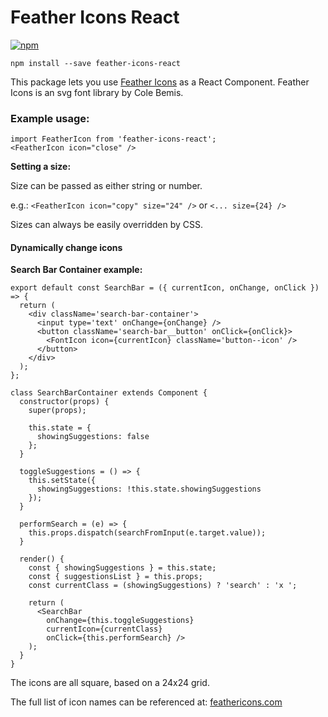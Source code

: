 # Feather Icons React

[![npm](https://img.shields.io/npm/v/feather-icons-react.svg)](https://www.npmjs.com/package/feather-icons-react)

`npm install --save feather-icons-react`

This package lets you use [Feather Icons](https://feathericons.com/) as a React Component.
Feather Icons is an svg font library by Cole Bemis.

### Example usage:
```
import FeatherIcon from 'feather-icons-react';
<FeatherIcon icon="close" />
```

**Setting a size:**

Size can be passed as either string or number.

e.g.: `<FeatherIcon icon="copy" size="24" />` or `<... size={24} />`

Sizes can always be easily overridden by CSS.

#### Dynamically change icons
**Search Bar Container example:**
```
export default const SearchBar = ({ currentIcon, onChange, onClick }) => {
  return (
    <div className='search-bar-container'>
      <input type='text' onChange={onChange} />
      <button className='search-bar__button' onClick={onClick}>
        <FontIcon icon={currentIcon} className='button--icon' />
      </button>
    </div>
  );
};

class SearchBarContainer extends Component {
  constructor(props) {
    super(props);

    this.state = {
      showingSuggestions: false
    };
  }

  toggleSuggestions = () => {
    this.setState({
      showingSuggestions: !this.state.showingSuggestions
    });
  }

  performSearch = (e) => {
    this.props.dispatch(searchFromInput(e.target.value));
  }

  render() {
    const { showingSuggestions } = this.state;
    const { suggestionsList } = this.props;
    const currentClass = (showingSuggestions) ? 'search' : 'x ';

    return (
      <SearchBar
        onChange={this.toggleSuggestions}
        currentIcon={currentClass}
        onClick={this.performSearch} />
    );
  }
}
```


The icons are all square, based on a 24x24 grid.


The full list of icon names can be referenced at: [feathericons.com](https://feathericons.com/)
